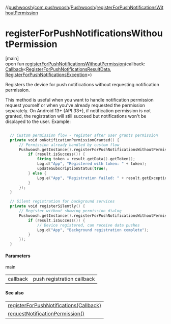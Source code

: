 //[pushwoosh](../../../index.md)/[com.pushwoosh](../index.md)/[Pushwoosh](index.md)/[registerForPushNotificationsWithoutPermission](register-for-push-notifications-without-permission.md)

# registerForPushNotificationsWithoutPermission

[main]\
open fun [registerForPushNotificationsWithoutPermission](register-for-push-notifications-without-permission.md)(callback: [Callback](../../com.pushwoosh.function/-callback/index.md)&lt;[RegisterForPushNotificationsResultData](../-register-for-push-notifications-result-data/index.md), [RegisterForPushNotificationsException](../../com.pushwoosh.exception/-register-for-push-notifications-exception/index.md)&gt;)

Registers the device for push notifications without requesting notification permission. 

 This method is useful when you want to handle notification permission request yourself or when you've already requested the permission separately. On Android 13+ (API 33+), if notification permission is not granted, the registration will still succeed but notifications won't be displayed to the user.  Example: 

```kotlin

  // Custom permission flow - register after user grants permission
  private void onNotificationPermissionGranted() {
      // Permission already handled by custom flow
      Pushwoosh.getInstance().registerForPushNotificationsWithoutPermission((result) -> {
          if (result.isSuccess()) {
              String token = result.getData().getToken();
              Log.d("App", "Registered with token: " + token);
              updateSubscriptionStatus(true);
          } else {
              Log.e("App", "Registration failed: " + result.getException().getMessage());
          }
      });
  }

  // Silent registration for background services
  private void registerSilently() {
      // Register without showing permission dialog
      Pushwoosh.getInstance().registerForPushNotificationsWithoutPermission((result) -> {
          if (result.isSuccess()) {
              // Device registered, can receive data pushes
              Log.d("App", "Background registration complete");
          }
      });
  }

```

#### Parameters

main

| | |
|---|---|
| callback | push registration callback |

#### See also

| |
|---|
| [registerForPushNotifications(Callback)](register-for-push-notifications.md) |
| [requestNotificationPermission()](request-notification-permission.md) |
